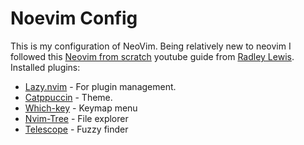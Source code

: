 # Noevim Config

This is my configuration of NeoVim. Being relatively new to neovim I followed this
[Neovim from scratch](https://youtu.be/ZjMzBd1Dqz8?si=NLO6BBcMtq_74XgY) youtube guide from
[Radley Lewis](https://github.com/radleylewis). Installed plugins:

- [Lazy.nvim](https://github.com/folke/lazy.nvim) - For plugin management.
- [Catppuccin](https://github.com/catppuccin/nvim) - Theme.
- [Which-key](https://github.com/folke/which-key.nvim) - Keymap menu
- [Nvim-Tree](https://github.com/nvim-tree/nvim-tree.lua) - File explorer
- [Telescope](https://github.com/nvim-telescope/telescope.nvim) - Fuzzy finder

